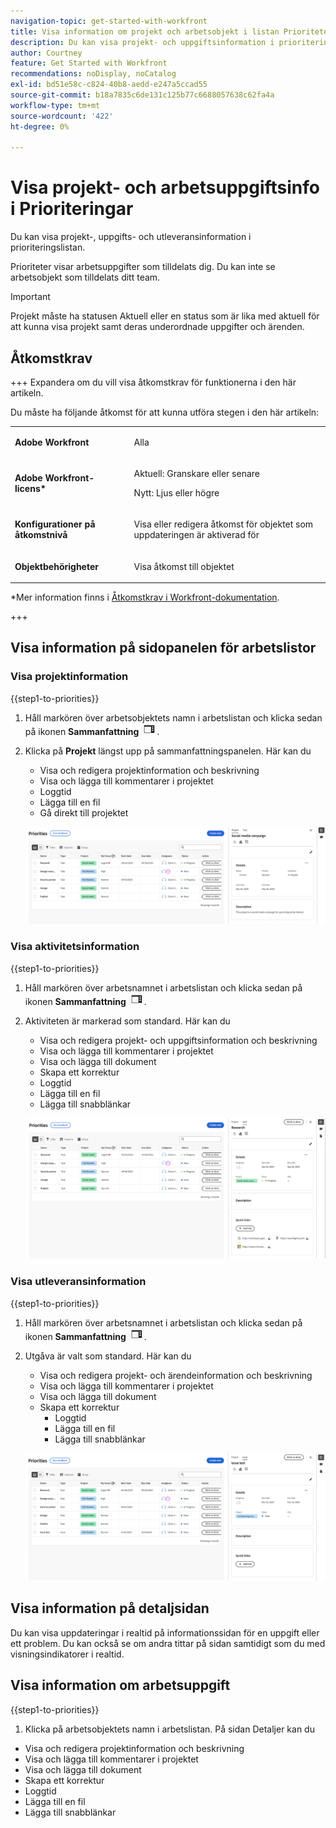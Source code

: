 ```yaml
---
navigation-topic: get-started-with-workfront
title: Visa information om projekt och arbetsobjekt i listan Prioriteter
description: Du kan visa projekt- och uppgiftsinformation i prioriteringslistan.
author: Courtney
feature: Get Started with Workfront
recommendations: noDisplay, noCatalog
exl-id: bd51e58c-c824-40b8-aedd-e247a5ccad55
source-git-commit: b18a7835c6de131c125b77c6688057638c62fa4a
workflow-type: tm+mt
source-wordcount: '422'
ht-degree: 0%

---
```


# Visa projekt- och arbetsuppgiftsinfo i Prioriteringar

Du kan visa projekt-, uppgifts- och utleveransinformation i prioriteringslistan.

Prioriteter visar arbetsuppgifter som tilldelats dig. Du kan inte se arbetsobjekt som tilldelats ditt team.

>[!IMPORTANT]
>
>Projekt måste ha statusen Aktuell eller en status som är lika med aktuell för att kunna visa projekt samt deras underordnade uppgifter och ärenden.


## Åtkomstkrav

+++ Expandera om du vill visa åtkomstkrav för funktionerna i den här artikeln.

Du måste ha följande åtkomst för att kunna utföra stegen i den här artikeln:

<table style="table-layout:auto"> 
 <col> 
 </col> 
 <col> 
 </col> 
 <tbody> 
  <tr> 
   <td role="rowheader"><strong>Adobe Workfront</strong></td> 
   <td> <p>Alla</p> </td> 
  </tr> 
  <tr> 
   <td role="rowheader"><strong>Adobe Workfront-licens*</strong></td> 
   <td> 
   <p>Aktuell: Granskare eller senare</p>
   <p>Nytt: Ljus eller högre</p> 
   </td> 
  </tr> 
  <tr> 
   <td role="rowheader"><strong>Konfigurationer på åtkomstnivå</strong></td> 
   <td> <p>Visa eller redigera åtkomst för objektet som uppdateringen är aktiverad för</p></td> 
  </tr> 
  <tr> 
   <td role="rowheader"><strong>Objektbehörigheter</strong></td> 
   <td> <p>Visa åtkomst till objektet</p></td> 
  </tr> 
 </tbody> 
</table>

*Mer information finns i [Åtkomstkrav i Workfront-dokumentation](/help/quicksilver/administration-and-setup/add-users/access-levels-and-object-permissions/access-level-requirements-in-documentation.md).

+++

## Visa information på sidopanelen för arbetslistor

### Visa projektinformation

{{step1-to-priorities}}

1. Håll markören över arbetsobjektets namn i arbetslistan och klicka sedan på ikonen **Sammanfattning** ![Öppna sammanfattningsikonen](assets/summary-icon.png).
1. Klicka på **Projekt** längst upp på sammanfattningspanelen. Här kan du
   * Visa och redigera projektinformation och beskrivning
   * Visa och lägga till kommentarer i projektet
   * Loggtid
   * Lägga till en fil
   * <span class="preview">Gå direkt till projektet</span>

   ![projektinformation](assets/project-details-new.png)

### Visa aktivitetsinformation

{{step1-to-priorities}}

1. Håll markören över arbetsnamnet i arbetslistan och klicka sedan på ikonen **Sammanfattning** ![öppna sammanfattningsikonen](assets/summary-icon.png).
1. Aktiviteten är markerad som standard. Här kan du
   * Visa och redigera projekt- och uppgiftsinformation och beskrivning
   * Visa och lägga till kommentarer i projektet
   * Visa och lägga till dokument
   * Skapa ett korrektur
   * Loggtid
   * Lägga till en fil
   * Lägga till snabblänkar


   ![aktivitetsinformation](assets/task-details-new.png)

### Visa utleveransinformation

{{step1-to-priorities}}

1. Håll markören över arbetsnamnet i arbetslistan och klicka sedan på ikonen **Sammanfattning** ![öppna sammanfattningsikonen](assets/summary-icon.png).

1. Utgåva är valt som standard. Här kan du
   * Visa och redigera projekt- och ärendeinformation och beskrivning
   * Visa och lägga till kommentarer i projektet
   * Visa och lägga till dokument
   * Skapa ett korrektur
      * Loggtid
      * Lägga till en fil
      * Lägga till snabblänkar

   ![probleminformation](assets/issue-details.png)

## Visa information på detaljsidan

Du kan visa uppdateringar i realtid på informationssidan för en uppgift eller ett problem. Du kan också se om andra tittar på sidan samtidigt som du med visningsindikatorer i realtid.

## Visa information om arbetsuppgift

{{step1-to-priorities}}

1. Klicka på arbetsobjektets namn i arbetslistan. På sidan Detaljer kan du

* Visa och redigera projektinformation och beskrivning
* Visa och lägga till kommentarer i projektet
* Visa och lägga till dokument
* Skapa ett korrektur
* Loggtid
* Lägga till en fil
* Lägga till snabblänkar

<!-- screenshot for prod-->
